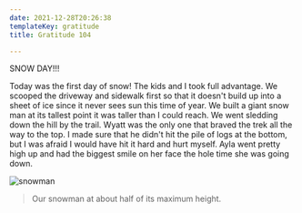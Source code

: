 ```yaml
---
date: 2021-12-28T20:26:38
templateKey: gratitude
title: Gratitude 104

---
```


SNOW DAY!!!

Today was the first day of snow! The kids and I took full advantage.  We
scooped the driveway and sidewalk first so that it doesn't build up into
a sheet of ice since it never sees sun this time of year.  We built a
giant snow man at its tallest point it was taller than I could reach.
We went sledding down the hill by the trail.  Wyatt was the only one
that braved the trek all the way to the top.  I made sure that he didn't
hit the pile of logs at the bottom, but I was afraid I would have hit it
hard and hurt myself.  Ayla went pretty high up and had the biggest
smile on her face the hole time she was going down.

![snowman](https://images.waylonwalker.com/snowman-dec-28-2021.jpg)

> Our snowman at about half of its maximum height.
